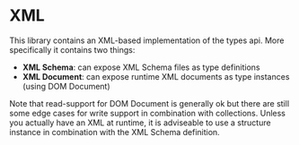 # XML

This library contains an XML-based implementation of the types api. More specifically it contains two things:

- **XML Schema**: can expose XML Schema files as type definitions
- **XML Document**: can expose runtime XML documents as type instances (using DOM Document)

Note that read-support for DOM Document is generally ok but there are still some edge cases for write support in combination with collections. Unless you actually have an XML at runtime, it is adviseable to use a structure instance in combination with the XML Schema definition.
